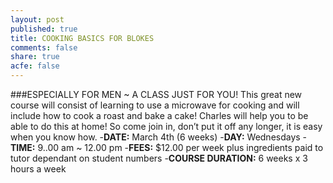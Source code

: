 ```yaml
---
layout: post
published: true
title: COOKING BASICS FOR BLOKES
comments: false
share: true
acfe: false
---
```


###ESPECIALLY FOR MEN ~ A CLASS JUST FOR YOU!
This great new course will consist of learning to use a microwave
for cooking and will include how to cook a roast and bake a cake!
Charles will help you to be able to do this at home! So come join
in, don’t put it off any longer, it is easy when you know how.
-**DATE:** March 4th (6 weeks)
-**DAY:** Wednesdays
-**TIME:** 9..00 am ~ 12.00 pm
-**FEES:** $12.00 per week plus ingredients paid to tutor dependant on student numbers
-**COURSE DURATION:** 6 weeks x 3 hours a week